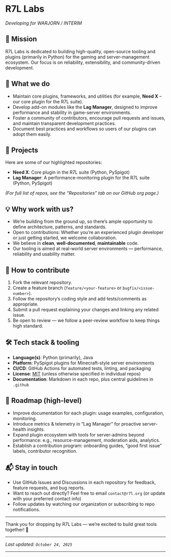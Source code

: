 # R7L Labs

*Developing for WARJORN / INTERIM*

## 🚀 Mission

R7L Labs is dedicated to building high-quality, open-source tooling and plugins (primarily in Python) for the gaming and server-management ecosystem. Our focus is on reliability, extensibility, and community-driven development.

## 🧩 What we do

* Maintain core plugins, frameworks, and utilities (for example, **Need X** – our core plugin for the R7L suite).
* Develop add-on modules like the **Lag Manager**, designed to improve performance and stability in game-server environments.
* Foster a community of contributors, encourage pull requests and issues, and maintain transparent development practices.
* Document best practices and workflows so users of our plugins can adopt them easily.

## 📂 Projects

Here are some of our highlighted repositories:

* **Need X**: Core plugin in the R7L suite (Python, PySpigot)
* **Lag Manager**: A performance-monitoring plugin for the R7L suite (Python, PySpigot)

*(For full list of repos, see the “Repositories” tab on our GitHub org page.)*

## 💡 Why work with us?

* We’re building from the ground up, so there’s ample opportunity to define architecture, patterns, and standards.
* Open to contributions: Whether you’re an experienced plugin developer or just getting started, we welcome collaboration.
* We believe in **clean**, **well-documented**, **maintainable** code.
* Our tooling is aimed at real-world server environments — performance, reliability and usability matter.

## 📖 How to contribute

1. Fork the relevant repository.
2. Create a feature branch (`feature/<your-feature>` or `bugfix/<issue-number>`).
3. Follow the repository’s coding style and add tests/comments as appropriate.
4. Submit a pull request explaining your changes and linking any related issue.
5. Be open to review — we follow a peer-review workflow to keep things high standard.

## 🛠 Tech stack & tooling

* **Language(s)**: Python (primarily), Java
* **Platform**: PySpigot plugins for Minecraft-style server environments
* **CI/CD**: GitHub Actions for automated tests, linting, and packaging
* **License**: [MIT](LICENSE) (unless otherwise specified in individual repos)
* **Documentation**: Markdown in each repo, plus central guidelines in `.github`

## 📅 Roadmap (high-level)

* Improve documentation for each plugin: usage examples, configuration, monitoring.
* Introduce metrics & telemetry in “Lag Manager” for proactive server-health insights.
* Expand plugin ecosystem with tools for server-admins beyond performance: e.g., resource-management, moderation aids, analytics.
* Establish a contribution program: onboarding guides, “good first issue” labels, contributor recognition.

## 📬 Stay in touch

* Use GitHub Issues and Discussions in each repository for feedback, feature requests, and bug reports.
* Want to reach out directly? Feel free to email `contact@r7l.org` (or update with your preferred contact info)
* Follow updates by watching our organization or subscribing to repo notifications.

---

Thank you for dropping by R7L Labs — we’re excited to build great tools together! 🎉

---

*Last updated: ‎`October 24, 2025`*

---
